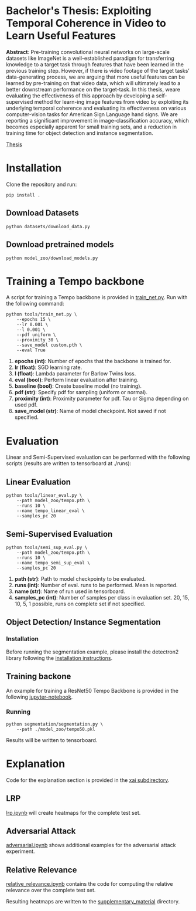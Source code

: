 # Bachelor's Thesis: Exploiting Temporal Coherence in Video to Learn Useful Features
<b>Abstract</b>: 
Pre-training convolutional neural networks on large-scale datasets like ImageNet is a well-established paradigm for transferring knowledge to a target task through features that have been learned in the previous training step. However, if there is video footage of the target tasks’ data-generating process, we are arguing that more useful features can be learned by pre-training on that video data, which will ultimately lead to a better downstream performance on the target-task. In this thesis, weare evaluating the effectiveness of this approach by developing a self-supervised method for learn-ing image features from video by exploiting its underlying temporal coherence and evaluating its effectiveness on various computer-vision tasks for American Sign Language hand signs. We are reporting a significant improvement in image-classification accuracy, which becomes especially apparent for small training sets, and a reduction in training time for object detection and instance segmentation.

[Thesis](main.pdf)

# Installation
Clone the repository and run:
    
    pip install .

## Download Datasets
    python datasets/download_data.py

## Download pretrained models
    python model_zoo/download_models.py

# Training a Tempo backbone
A script for training a Tempo backbone is provided in [train_net.py](tools/train_net.py). Run with the following command:

    python tools/train_net.py \
        --epochs 15 \
        --lr 0.001 \
        --l 0.001 \
        --pdf uniform \
        --proximity 30 \
        --save_model custom.pth \
        --eval True

<ol>
  <li><b>epochs (int)</b>: Number of epochs that the backbone is trained for.</li>
  <li><b>lr (float)</b>: SGD learning rate.</li>
  <li><b>l (float)</b>: Lambda parameter for Barlow Twins loss.</li>
  <li><b>eval (bool)</b>: Perform linear evaluation after training.</li>
  <li><b>baseline (bool)</b>: Create baseline model (no training).</li>  
  <li><b>pdf (str)</b>: Specify pdf for sampling (uniform or normal).</li>
  <li><b>proximity (int)</b>: Proximity parameter for pdf. Tau or Sigma depending on used pdf.</li>
  <li><b>save_model (str)</b>: Name of model checkpoint. Not saved if not specified.</li>

</ol>

# Evaluation
Linear and Semi-Supervised evaluation can be performed with the following scripts (results are written to tensorboard at ./runs):
## Linear Evaluation
    python tools/linear_eval.py \
        --path model_zoo/tempo.pth \
        --runs 10 \
        --name tempo_linear_eval \
        --samples_pc 20

## Semi-Supervised Evaluation
    python tools/semi_sup_eval.py \
        --path model_zoo/tempo.pth \
        --runs 10 \
        --name tempo_semi_sup_eval \
        --samples_pc 20

<ol>
    <li><b>path (str)</b>: Path to model checkpointy to be evaluated.</li>
    <li><b>runs (int)</b>: Number of eval. runs to be performed. Mean is reported.</li>
    <li><b>name (str)</b>: Name of run used in tensorboard.</li>
    <li><b>samples_pc (int)</b>: Number of samples per class in evaluation set. 20, 15, 10, 5, 1 possible, runs on complete set if not specified.</li>
</ol>

## Object Detection/ Instance Segmentation 
### Installation
Before running the segmentation example, please install the
detectron2 library following the [installation instructions](https://detectron2.readthedocs.io/en/latest/tutorials/install.html).

## Training backone
An example for training a ResNet50 Tempo Backbone is provided in the following [jupyter-notebook](segmentation/resnet50.ipynb).

### Running

    python segmentation/segmentation.py \
        --path ./model_zoo/tempo50.pkl

Results will be written to tensorboard. 

# Explanation
Code for the explanation section is provided in the [xai subdirectory](xai).
## LRP
[lrp.ipynb](xai/lrp/lrp.ipynb) will create heatmaps for the complete test set.
## Adversarial Attack
[adversarial.ipynb](xai/adversarial_attack/adversarial.ipynb) shows additional examples for the adversarial attack experiment.
## Relative Relevance
[relative_relevance.ipynb](xai/relative_relevance/relative_relevance.ipynb) contains the code for computing the relative relevance over the complete test set.

Resulting heatmaps are written to the [supplementary_material](supplementary_material) directory.